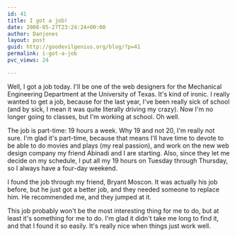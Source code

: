 ```yaml
---
id: 41
title: I got a job!
date: 2008-05-27T23:24:24+00:00
author: Danjones
layout: post
guid: http://goodevilgenius.org/blog/?p=41
permalink: i-got-a-job
pvc_views: 24

---
```

Well, I got a job today. I'll be one of the web designers for the Mechanical Engineering Department at the University of Texas. It's kind of ironic. I really wanted to get a job, because for the last year, I've been really sick of school (and by sick, I mean it was quite literally driving my crazy). Now I'm no longer going to classes, but I'm working at school. Oh well.

The job is part-time: 19 hours a week. Why 19 and not 20, I'm really not sure. I'm glad it's part-time, because that means I'll have time to devote to be able to do movies and plays (my real passion), and work on the new web design company my friend Abinadi and I are starting. Also, since they let me decide on my schedule, I put all my 19 hours on Tuesday through Thursday, so I always have a four-day weekend.

I found the job through my friend, Bryant Moscon. It was actually his job before, but he just got a better job, and they needed someone to replace him. He recommended me, and they jumped at it.

This job probably won't be the most interesting thing for me to do, but at least it's something for me to do. I'm glad it didn't take me long to find it, and that I found it so easily. It's really nice when things just work well.
